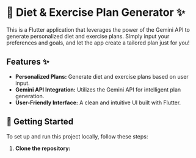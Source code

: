 # 💪 Diet & Exercise Plan Generator ✨

This is a Flutter application that leverages the power of the Gemini API to generate personalized diet and exercise plans. Simply input your preferences and goals, and let the app create a tailored plan just for you!

## Features ✨

- **Personalized Plans:** Generate diet and exercise plans based on user input.
- **Gemini API Integration:** Utilizes the Gemini API for intelligent plan generation.
- **User-Friendly Interface:** A clean and intuitive UI built with Flutter.

## 🚀 Getting Started

To set up and run this project locally, follow these steps:

1.  **Clone the repository:**

